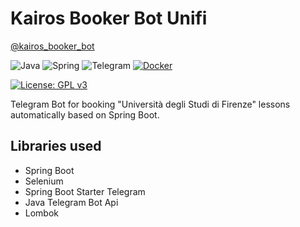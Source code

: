 # Kairos Booker Bot Unifi
[@kairos_booker_bot](https://t.me/kairos_booker_bot)

![Java](https://img.shields.io/badge/java-%23ED8B00.svg?style=for-the-badge&logo=java&logoColor=white)
![Spring](https://img.shields.io/badge/spring-%236DB33F.svg?style=for-the-badge&logo=spring&logoColor=white)
![Telegram](https://img.shields.io/badge/Telegram-2CA5E0?style=for-the-badge&logo=telegram&logoColor=white)
[![Docker](https://badgen.net/badge/icon/docker?icon=docker&label)](https://https://docker.com/)

[![License: GPL v3](https://img.shields.io/badge/License-GPLv3-blue.svg)](https://www.gnu.org/licenses/gpl-3.0)

Telegram Bot for booking "Università degli Studi di Firenze" lessons automatically based on Spring Boot.

## Libraries used

- Spring Boot
- Selenium
- Spring Boot Starter Telegram
- Java Telegram Bot Api
- Lombok

